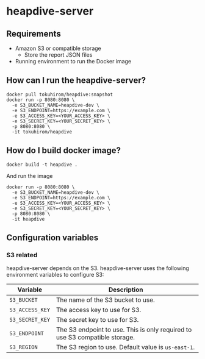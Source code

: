 # heapdive-server

## Requirements

- Amazon S3 or compatible storage
    - Store the report JSON files
- Running environment to run the Docker image

## How can I run the heapdive-server?

    docker pull tokuhirom/heapdive:snapshot
    docker run -p 8080:8080 \
      -e S3_BUCKET_NAME=heapdive-dev \
      -e S3_ENDPOINT=https://example.com \
      -e S3_ACCESS_KEY=<YOUR_ACCESS_KEY> \
      -e S3_SECRET_KEY=<YOUR_SECRET_KEY> \
      -p 8080:8080 \
      -it tokuhirom/heapdive

## How do I build docker image?

    docker build -t heapdive .

And run the image

    docker run -p 8080:8080 \
      -e S3_BUCKET_NAME=heapdive-dev \
      -e S3_ENDPOINT=https://example.com \
      -e S3_ACCESS_KEY=<YOUR_ACCESS_KEY> \
      -e S3_SECRET_KEY=<YOUR_SECRET_KEY> \
      -p 8080:8080 \
      -it heapdive

## Configuration variables

### S3 related

heapdive-server depends on the S3. heapdive-server uses the following environment variables to configure S3:

| Variable        | Description                                                                 |
|-----------------|-----------------------------------------------------------------------------|
| `S3_BUCKET`     | The name of the S3 bucket to use.                                           |
| `S3_ACCESS_KEY` | The access key to use for S3.                                               |
| `S3_SECRET_KEY` | The secret key to use for S3.                                               |
| `S3_ENDPOINT`   | The S3 endpoint to use. This is only required to use S3 compatible storage. |
| `S3_REGION`     | The S3 region to use. Default value is `us-east-1`.                         |
